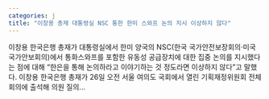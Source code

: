 ```yaml
---
categories: j
title: "이창용 총재 대통령실 NSC 통한 한미 스와프 논의 지시 이상하지 않다"
---
```

 이창용 한국은행 총재가 대통령실에서 한미 양국의 NSC(한국 국가안전보장회의·미국 국가안보회의)에서 통화스와프를 포함한 유동성 공급장치에 대한 집중 논의를 지시했다는 점에 대해 “한은을 통해 논의하라고 이야기하는 것 정도라면 이상하지 않다”고 말했다. 이창용 한국은행 총재가 26일 오전 서울 여의도 국회에서 열린 기획재정위원회 전체회의에 출석해 의원 질의...